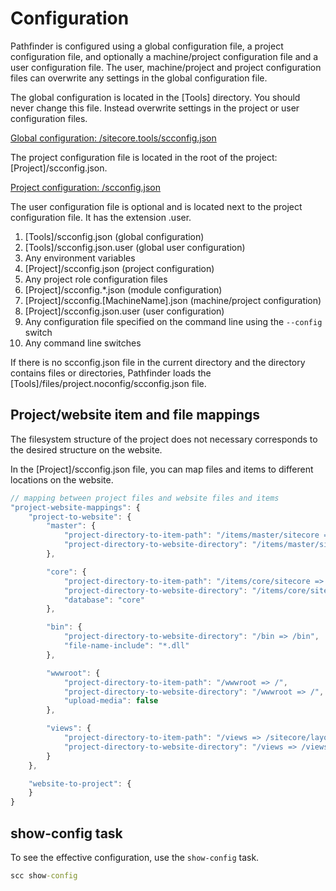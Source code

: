 # Configuration
Pathfinder is configured using a global configuration file, a project configuration file, and optionally a machine/project configuration file 
and a user configuration file. The user, machine/project and project configuration files can overwrite any settings in the 
global configuration file.

The global configuration is located in the [Tools] directory. You should never change this file. Instead overwrite settings in 
the project or user configuration files.

[Global configuration: /sitecore.tools/scconfig.json](https://github.com/JakobChristensen/Sitecore.Pathfinder/blob/master/src/Sitecore.Pathfinder.Console/scconfig.json)

The project configuration file is located in the root of the project: [Project]/scconfig.json.

[Project configuration: /scconfig.json](https://github.com/JakobChristensen/Sitecore.Pathfinder/blob/master/src/Sitecore.Pathfinder.Console/files/project/scconfig.json)

The user configuration file is optional and is located next to the project configuration file. It has the extension .user.

1. [Tools]/scconfig.json (global configuration)
1. [Tools]/scconfig.json.user (global user configuration)
1. Any environment variables
1. [Project]/scconfig.json (project configuration)
1. Any project role configuration files
1. [Project]/scconfig.*.json (module configuration)
1. [Project]/scconfig.[MachineName].json (machine/project configuration)
1. [Project]/scconfig.json.user (user configuration)
1. Any configuration file specified on the command line using the `--config` switch
1. Any command line switches

If there is no scconfig.json file in the current directory and the directory contains files or directories, Pathfinder loads the
[Tools]/files/project.noconfig/scconfig.json file.

## Project/website item and file mappings
The filesystem structure of the project does not necessary corresponds to the desired structure on the website.

In the [Project]/scconfig.json file, you can map files and items to different locations on the website.

```js
// mapping between project files and website files and items
"project-website-mappings": {
    "project-to-website": {
        "master": {
            "project-directory-to-item-path": "/items/master/sitecore => /sitecore",
            "project-directory-to-website-directory": "/items/master/sitecore => /"
        },

        "core": {
            "project-directory-to-item-path": "/items/core/sitecore => /sitecore",
            "project-directory-to-website-directory": "/items/core/sitecore => /",
            "database": "core"
        },

        "bin": {
            "project-directory-to-website-directory": "/bin => /bin",
            "file-name-include": "*.dll"
        },

        "wwwroot": {
            "project-directory-to-item-path": "/wwwroot => /",
            "project-directory-to-website-directory": "/wwwroot => /",
            "upload-media": false
        },

        "views": {
            "project-directory-to-item-path": "/views => /sitecore/layout/renderings",
            "project-directory-to-website-directory": "/views => /views"
        }
    },

    "website-to-project": {
    }
}
```

## show-config task
To see the effective configuration, use the `show-config` task.

```cmd
scc show-config
```

